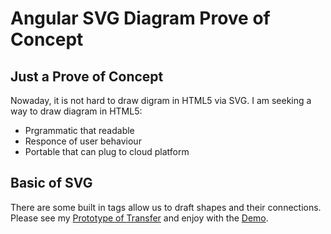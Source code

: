 # Angular SVG Diagram Prove of Concept

## Just a Prove of Concept

Nowaday, it is not hard to draw digram in HTML5 via SVG. I am seeking a way to draw diagram in HTML5:
- Prgrammatic that readable
- Responce of user behaviour
- Portable that can plug to cloud platform

## Basic of SVG

There are some built in tags allow us to draft shapes and their connections. Please see my [Prototype of Transfer] and enjoy with the [Demo](http://htmlpreview.github.io/?https://github.com/laytzehwu/poc-angular-svg/blob/master/doc/basic-shapes-connections.html).

[Prototype of Transfer]: <doc/basic-shapes-connections.html>

